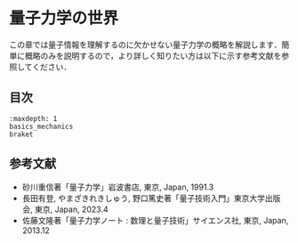 # 量子力学の世界

この章では量子情報を理解するのに欠かせない量子力学の概略を解説します．簡単に概略のみを説明するので，より詳しく知りたい方は以下に示す参考文献を参照してください．

## 目次
```{toctree}
:maxdepth: 1
basics_mechanics
braket
```

## 参考文献

- 砂川重信著「量子力学」岩波書店, 東京, Japan, 1991.3
- 長田有登, やまざきれきしゅう, 野口篤史著「量子技術入門」東京大学出版会, 東京, Japan, 2023.4
- 佐藤文隆著「量子力学ノート : 数理と量子技術」サイエンス社, 東京, Japan, 2013.12